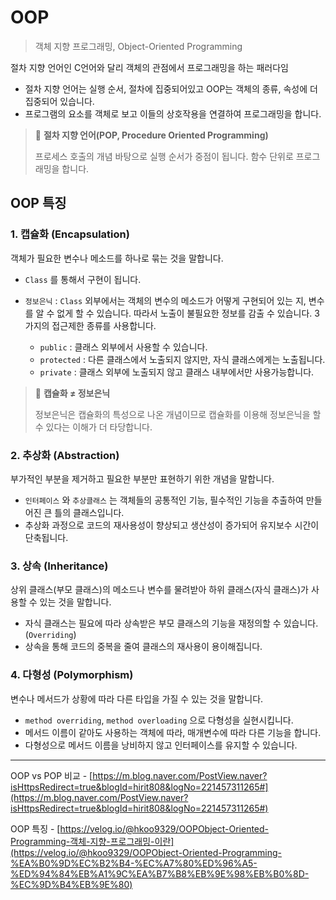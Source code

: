 # OOP
> 객체 지향 프로그래밍, Object-Oriented Programming

절차 지향 언어인 C언어와 달리 객체의 관점에서 프로그래밍을 하는 패러다임

- 절차 지향 언어는 실행 순서, 절차에 집중되어있고 OOP는 객체의 종류, 속성에 더 집중되어 있습니다.
- 프로그램의 요소를 객체로 보고 이들의 상호작용을 연결하여 프로그래밍을 합니다.


> 📌 **절차 지향 언어(POP, Procedure Oriented Programming)**
>
> 프로세스 호출의 개념 바탕으로 실행 순서가 중점이 됩니다.
> 함수 단위로 프로그래밍을 합니다.


## OOP 특징

### 1. 캡슐화 (Encapsulation)

객체가 필요한 변수나 메소드를 하나로 묶는 것을 말합니다.

- `Class` 를 통해서 구현이 됩니다.

- `정보은닉` : `Class` 외부에서는 객체의 변수의 메소드가 어떻게 구현되어 있는 지, 변수를 알 수 없게 할 수 있습니다. 따라서 노출이 불필요한 정보를 감출 수 있습니다. 3가지의 접근제한 종류를 사용합니다.
    - `public` : 클래스 외부에서 사용할 수 있습니다.
    - `protected` : 다른 클래스에서 노출되지 않지만, 자식 클래스에게는 노출됩니다.
    - `private` : 클래스 외부에 노출되지 않고 클래스 내부에서만 사용가능합니다.

> 📌 **캡슐화 ≠ 정보은닉**
> 
> 정보은닉은 캡슐화의 특성으로 나온 개념이므로 캡슐화를 이용해 정보은닉을 할 수 있다는 이해가 더 타당합니다.

### 2. 추상화 (Abstraction)

부가적인 부분을 제거하고 필요한 부분만 표현하기 위한 개념을 말합니다.

- `인터페이스` 와 `추상클래스` 는 객체들의 공통적인 기능, 필수적인 기능을 추출하여 만들어진 큰 틀의 클래스입니다.
- 추상화 과정으로 코드의 재사용성이 향상되고 생산성이 증가되어 유지보수 시간이 단축됩니다.

### 3. 상속 (Inheritance)

상위 클래스(부모 클래스)의 메소드나 변수를 물려받아 하위 클래스(자식 클래스)가 사용할 수 있는 것을 말합니다.

- 자식 클래스는 필요에 따라 상속받은 부모 클래스의 기능을 재정의할 수 있습니다.(`Overriding`)
- 상속을 통해 코드의 중복을 줄여 클래스의 재사용이 용이해집니다.

### 4. 다형성 (Polymorphism)

변수나 메서드가 상황에 따라 다른 타입을 가질 수 있는 것을 말합니다.

- `method overriding`, `method overloading` 으로 다형성을 실현시킵니다.
- 메서드 이름이 같아도 사용하는 객체에 따라, 매개변수에 따라 다른 기능을 합니다.
- 다형성으로 메서드 이름을 낭비하지 않고 인터페이스를 유지할 수 있습니다.

---

OOP vs POP 비교 - [https://m.blog.naver.com/PostView.naver?isHttpsRedirect=true&blogId=hirit808&logNo=221457311265#](https://m.blog.naver.com/PostView.naver?isHttpsRedirect=true&blogId=hirit808&logNo=221457311265#)

OOP 특징 - [https://velog.io/@hkoo9329/OOPObject-Oriented-Programming-객체-지향-프로그래밍-이란](https://velog.io/@hkoo9329/OOPObject-Oriented-Programming-%EA%B0%9D%EC%B2%B4-%EC%A7%80%ED%96%A5-%ED%94%84%EB%A1%9C%EA%B7%B8%EB%9E%98%EB%B0%8D-%EC%9D%B4%EB%9E%80)
